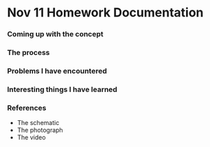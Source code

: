 # Nov 11 Homework Documentation

### Coming up with the concept

### The process

### Problems I have encountered

### Interesting things I have learned

### References
  - The schematic
  - The photograph
  - The video
